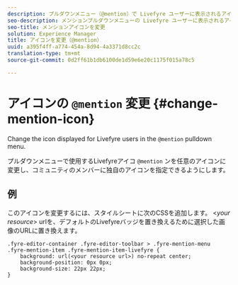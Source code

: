 ```yaml
---
description: プルダウンメニュー（@mention）で Livefyre ユーザーに表示されるアイコンを変更します。
seo-description: メンションプルダウンメニューの Livefyre ユーザーに表示されるアイコンを変更します。
seo-title: メンションアイコンを変更
solution: Experience Manager
title: アイコンを変更（@mention）
uuid: a395f4ff-a774-454a-8d94-4a3371d8cc2c
translation-type: tm+mt
source-git-commit: 0d2ff61b1db6100de1d59e6e20c1175f015a78c5

---
```



# アイコンの `@mention` 変更 {#change-mention-icon}

Change the icon displayed for Livefyre users in the `@mention` pulldown menu.

プルダウンメニューで使用するLivefyreアイコ `@mention` ンを任意のアイコンに変更し、コミュニティのメンバーに独自のアイコンを指定できるようにします。

## 例

このアイコンを変更するには、スタイルシートに次のCSSを追加します。 &lt;*your resource*&gt; urlを、デフォルトのLivefyreバッジを置き換えるために選択した画像のURLに置き換えます。

```
.fyre-editor-container .fyre-editor-toolbar > .fyre-mention-menu .fyre-mention-item .fyre-mention-item-livefyre { 
    background: url(<your resource url>) no-repeat center; 
    background-position: 0px 0px; 
    background-size: 22px 22px; 
}
```
